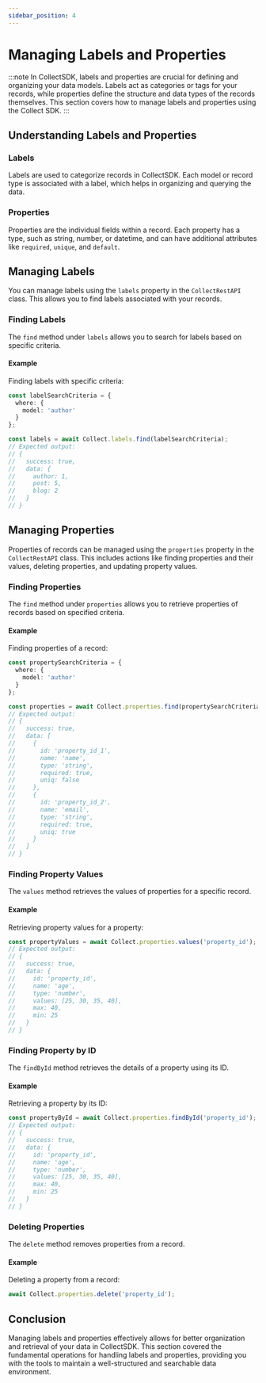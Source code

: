 ```yaml
---
sidebar_position: 4
---
```


# Managing Labels and Properties

:::note
In CollectSDK, labels and properties are crucial for defining and organizing your data models. Labels act as categories or tags for your records, while properties define the structure and data types of the records themselves. This section covers how to manage labels and properties using the Collect SDK.
:::

## Understanding Labels and Properties

### Labels

Labels are used to categorize records in CollectSDK. Each model or record type is associated with a label, which helps in organizing and querying the data.

### Properties

Properties are the individual fields within a record. Each property has a type, such as string, number, or datetime, and can have additional attributes like `required`, `unique`, and `default`.

## Managing Labels

You can manage labels using the `labels` property in the `CollectRestAPI` class. This allows you to find labels associated with your records.

### Finding Labels

The `find` method under `labels` allows you to search for labels based on specific criteria.

#### Example

Finding labels with specific criteria:

```typescript
const labelSearchCriteria = {
  where: {
    model: 'author'
  }
};

const labels = await Collect.labels.find(labelSearchCriteria);
// Expected output:
// {
//   success: true,
//   data: {
//     author: 1,
//     post: 5,
//     blog: 2
//   }
// }
```

## Managing Properties

Properties of records can be managed using the `properties` property in the `CollectRestAPI` class. This includes actions like finding properties and their values, deleting properties, and updating property values.

### Finding Properties

The `find` method under `properties` allows you to retrieve properties of records based on specified criteria.

#### Example

Finding properties of a record:
```typescript
const propertySearchCriteria = {
  where: {
    model: 'author'
  }
};

const properties = await Collect.properties.find(propertySearchCriteria);
// Expected output:
// {
//   success: true,
//   data: [
//     {
//       id: 'property_id_1',
//       name: 'name',
//       type: 'string',
//       required: true,
//       uniq: false
//     },
//     {
//       id: 'property_id_2',
//       name: 'email',
//       type: 'string',
//       required: true,
//       uniq: true
//     }
//   ]
// }
```

### Finding Property Values

The `values` method retrieves the values of properties for a specific record.

#### Example

Retrieving property values for a property:
```typescript
const propertyValues = await Collect.properties.values('property_id');
// Expected output:
// {
//   success: true,
//   data: {
//     id: 'property_id',
//     name: 'age',
//     type: 'number',
//     values: [25, 30, 35, 40],
//     max: 40,
//     min: 25
//   }
// }
```

### Finding Property by ID

The `findById` method retrieves the details of a property using its ID.

#### Example

Retrieving a property by its ID:
```typescript
const propertyById = await Collect.properties.findById('property_id');
// Expected output:
// {
//   success: true,
//   data: {
//     id: 'property_id',
//     name: 'age',
//     type: 'number',
//     values: [25, 30, 35, 40],
//     max: 40,
//     min: 25
//   }
// }
```

### Deleting Properties

The `delete` method removes properties from a record.

#### Example

Deleting a property from a record:
```typescript
await Collect.properties.delete('property_id');
```

## Conclusion

Managing labels and properties effectively allows for better organization and retrieval of your data in CollectSDK. This section covered the fundamental operations for handling labels and properties, providing you with the tools to maintain a well-structured and searchable data environment.
